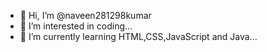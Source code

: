 - 👋 Hi, I’m @naveen281298kumar
- 👀 I’m interested in coding...
- 🌱 I’m currently learning HTML,CSS,JavaScript and Java...

<!---
naveen281298kumar/naveen281298kumar is a ✨ special ✨ repository because its `README.md` (this file) appears on your GitHub profile.
You can click the Preview link to take a look at your changes.
--->
